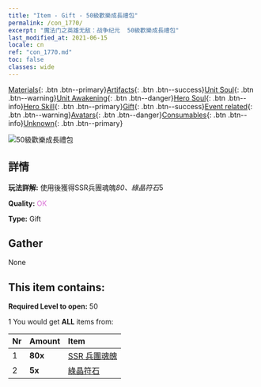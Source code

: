```yaml
---
title: "Item - Gift - 50級歡樂成長禮包"
permalink: /con_1770/
excerpt: "魔法门之英雄无敌：战争纪元  50級歡樂成長禮包"
last_modified_at: 2021-06-15
locale: cn
ref: "con_1770.md"
toc: false
classes: wide
---
```

 [Materials](/ItemsCN/){: .btn .btn--primary}[Artifacts](/ItemsCN/Artifacts/){: .btn .btn--success}[Unit Soul](/ItemsCN/UnitSoul/){: .btn .btn--warning}[Unit Awakening](/ItemsCN/UnitAwakening/){: .btn .btn--danger}[Hero Soul](/ItemsCN/HeroSoul/){: .btn .btn--info}[Hero Skill](/ItemsCN/HeroSkill/){: .btn .btn--primary}[Gift](/ItemsCN/Gift/){: .btn .btn--success}[Event related](/ItemsCN/Events/){: .btn .btn--warning}[Avatars](/ItemsCN/Avatars/){: .btn .btn--danger}[Consumables](/ItemsCN/Consumables/){: .btn .btn--info}[Unknown](/ItemsCN/Unknown/){: .btn .btn--primary}

 ![50級歡樂成長禮包](/images/t/i_907219.png)

## 詳情
 **玩法詳解:** 使用後獲得SSR兵團魂魄*80、綠晶符石*5

 **Quality:** <span style="color: #DA70D6">OK</span>

 **Type:** Gift

## Gather

  None

## This item contains:

 **Required Level to open:** 50

 1 You would get **ALL** items  from:

  | Nr | Amount |     Item    |
  |:---|:-------|:------------|
  | 1 |  **80x** | [SSR 兵團魂魄](/cn/Items/con_535/) |  | 
  | 2 |  **5x** | [綠晶符石](/cn/Items/con_711/) |  | 

